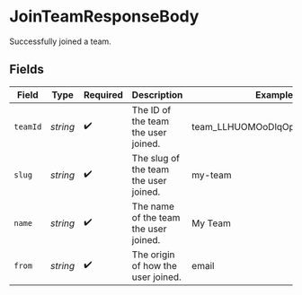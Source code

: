 # JoinTeamResponseBody

Successfully joined a team.


## Fields

| Field                                 | Type                                  | Required                              | Description                           | Example                               |
| ------------------------------------- | ------------------------------------- | ------------------------------------- | ------------------------------------- | ------------------------------------- |
| `teamId`                              | *string*                              | :heavy_check_mark:                    | The ID of the team the user joined.   | team_LLHUOMOoDlqOp8wPE4kFo9pE         |
| `slug`                                | *string*                              | :heavy_check_mark:                    | The slug of the team the user joined. | my-team                               |
| `name`                                | *string*                              | :heavy_check_mark:                    | The name of the team the user joined. | My Team                               |
| `from`                                | *string*                              | :heavy_check_mark:                    | The origin of how the user joined.    | email                                 |